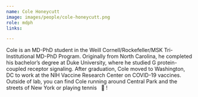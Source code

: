 ```yaml
---
name: Cole Honeycutt
image: images/people/cole-honeycutt.png
role: mdph
links:

---
```



Cole is an MD-PhD student in the Weill Cornell/Rockefeller/MSK Tri-Institutional MD-PhD Program.
Originally from North Carolina, he completed his bachelor’s degree at Duke University,
where he studied G protein-coupled receptor signaling. After graduation,
Cole moved to Washington, DC to work at the NIH Vaccine Research Center on COVID-19 vaccines.
Outside of lab, you can find Cole running around Central Park and the streets of New York or playing tennis
 &nbsp; :tennis: !
